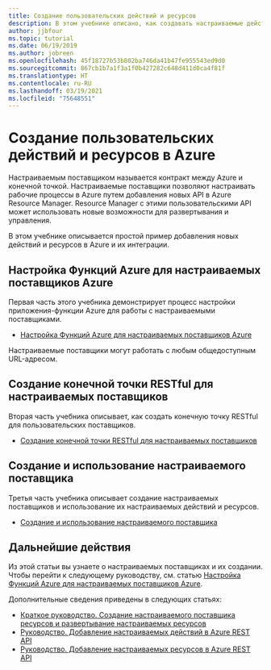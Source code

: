 ```yaml
---
title: Создание пользовательских действий и ресурсов
description: В этом учебнике описано, как создавать настраиваемые действия и ресурсы в Azure Resource Manager. Он также продемонстрирует, как настраиваемые рабочие процессы взаимодействуют с шаблонами Azure Resource Manager, Azure CLI, Политикой Azure и журналами действий Azure.
author: jjbfour
ms.topic: tutorial
ms.date: 06/19/2019
ms.author: jobreen
ms.openlocfilehash: 45f18727b53b802ba746da41b47fe955543ed9d0
ms.sourcegitcommit: 867cb1b7a1f3a1f0b427282c648d411d0ca4f81f
ms.translationtype: HT
ms.contentlocale: ru-RU
ms.lasthandoff: 03/19/2021
ms.locfileid: "75648551"
---
```

# <a name="create-custom-actions-and-resources-in-azure"></a>Создание пользовательских действий и ресурсов в Azure

Настраиваемым поставщиком называется контракт между Azure и конечной точкой. Настраиваемые поставщики позволяют настраивать рабочие процессы в Azure путем добавления новых API в Azure Resource Manager. Resource Manager с этими пользовательскими API может использовать новые возможности для развертывания и управления.

В этом учебнике описывается простой пример добавления новых действий и ресурсов в Azure и их интеграции.

## <a name="set-up-azure-functions-for-azure-custom-providers"></a>Настройка Функций Azure для настраиваемых поставщиков Azure

Первая часть этого учебника демонстрирует процесс настройки приложения-функции Azure для работы с настраиваемыми поставщиками.

- [Настройка Функций Azure для настраиваемых поставщиков Azure](./tutorial-custom-providers-function-setup.md)

Настраиваемые поставщики могут работать с любым общедоступным URL-адресом.

## <a name="author-a-restful-endpoint-for-custom-providers"></a>Создание конечной точки RESTful для настраиваемых поставщиков

Вторая часть учебника описывает, как создать конечную точку RESTful для пользовательских поставщиков.

- [Создание конечной точки RESTful для настраиваемых поставщиков](./tutorial-custom-providers-function-authoring.md)

## <a name="create-and-use-a-custom-provider"></a>Создание и использование настраиваемого поставщика

Третья часть учебника описывает создание настраиваемых поставщиков и использование их настраиваемых действий и ресурсов.

- [Создание и использование настраиваемого поставщика](./tutorial-custom-providers-create.md)

## <a name="next-steps"></a>Дальнейшие действия

Из этой статьи вы узнаете о настраиваемых поставщиках и их создании. Чтобы перейти к следующему руководству, см. статью [Настройка Функций Azure для настраиваемых поставщиков Azure](./tutorial-custom-providers-function-setup.md).

Дополнительные сведения приведены в следующих статьях:

- [Краткое руководство. Создание настраиваемого поставщика ресурсов и развертывание настраиваемых ресурсов](./create-custom-provider.md)
- [Руководство. Добавление настраиваемых действий в Azure REST API](./custom-providers-action-endpoint-how-to.md)
- [Руководство. Добавление настраиваемых ресурсов в Azure REST API](./custom-providers-resources-endpoint-how-to.md)
